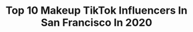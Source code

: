 ---
title: Top 10 Makeup TikTok Influencers In San Francisco In 2020
description: >-
  Find top makeup TikTok influencers in San Francisco in 2020. Most popular hashtags: #makeup #sanfrancisco #ootd #quarantine.
platform: TikTok
profiles:
  - username: "ericsin07"
    fullname: >-
      Eric Fuentes
    location: "United States"
    followers: 13357
    engagement: 560
    commentsToLikes: 0.007655
    id: ck9fmcoe9snl50j78ec649oc0
    verified: false
    hashtags: "#wreckingball, #jenniferhudson, #britneyspears, #rupauldragrace"
  - username: "whimsysoul"
    fullname: >-
      ✨ Kara ✨
    location: "United States"
    followers: 213658
    engagement: 2524
    commentsToLikes: 0.023060
    id: ck84ma2klmmrn0j78282jzc4h
    verified: false
    hashtags: "#gotthisforyou, #goldenhour, #adoption, #bohochic"
  - username: "jyo_shankar"
    fullname: >-
      Jyotsna Shankar
    location: "United States"
    followers: 8494
    engagement: 642
    commentsToLikes: 0.091457
    id: ck8saa4l117bv0j78ade4z9vk
    verified: false
    hashtags: "#tiktokbeauty, #island, #cincodemayo, #fashioninspo"
  - username: "winedwards"
    fullname: >-
      Win Edwards
    location: "United States"
    followers: 9077
    engagement: 1175
    commentsToLikes: 0.017064
    id: ck9jyyuwt6l730j78aa8tvbu1
    verified: false
    hashtags: "#ldr, #the1975, #menswear, #liv"
  - username: "nichole.ciotti"
    fullname: >-
      Nichole Ciotti
    location: "United States"
    followers: 496083
    engagement: 736
    commentsToLikes: 0.004675
    id: ck7zorfqelgc50j78gkttwr7e
    verified: false
    hashtags: "#makeup, #jewelry, #style, #vlog"
  - username: "thefriendlyfashionistas"
    fullname: >-
      ❤️❤️❤️
    location: "United States"
    followers: 8598
    engagement: 1314
    commentsToLikes: 0.110242
    id: cka0palkm7hwv0i78ezqsl0qo
    verified: false
    hashtags: "#rating, #howto, #bvlgari, #photo"
  - username: "shanberries"
    fullname: >-
      Shan Berries
    location: "United States"
    followers: 2400
    engagement: 471
    commentsToLikes: 0.046118
    id: ck9dwochnpuyu0j78kfzjezg9
    verified: false
    hashtags: "#breadpudding, #ninerfaithful, #makeupturorial, #minilabradoodle"
  - username: "stylisto"
    fullname: >-
      Kyle Candler
    location: "United States"
    followers: 8339
    engagement: 1227
    commentsToLikes: 0.037774
    id: ck90t6997s0jg0j78n4zvmx0l
    verified: false
    hashtags: "#mmmdrop, #alphabet, #cheaplashes, #duetchallenge"
  - username: "cristydavis"
    fullname: >-
      Cristy Davis
    location: "United States"
    followers: 131868
    engagement: 1919
    commentsToLikes: 0.017093
    id: ck8fb0wfa4ykd0j7804fevr8g
    verified: false
    hashtags: "#applewatch, #twirling, #gbutter, #jumpman"
  - username: "tori_the_chickadee"
    fullname: >-
      Tori 
    location: "United States"
    followers: 52303
    engagement: 1314
    commentsToLikes: 0.022273
    id: ck933p72dp2v20j783j4gwuvw
    verified: false
    hashtags: "#lemonpepper, #fixit, #storytime, #dory"
---